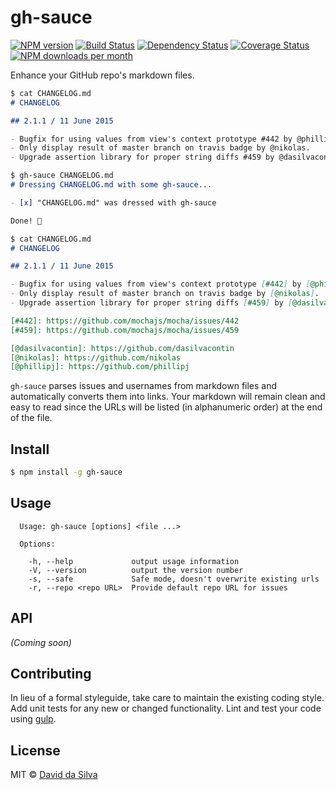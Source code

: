 # gh-sauce
[![NPM version][npm-image]][npm-url]
[![Build Status][travis-image]][travis-url]
[![Dependency Status][daviddm-url]][daviddm-image]
[![Coverage Status][coveralls-image]][coveralls-url]
[![NPM downloads per month][downloads-image]][downloads-url]

Enhance your GitHub repo's markdown files.

```markdown
$ cat CHANGELOG.md
# CHANGELOG

## 2.1.1 / 11 June 2015

- Bugfix for using values from view's context prototype #442 by @phillipj.
- Only display result of master branch on travis badge by @nikolas.
- Upgrade assertion library for proper string diffs #459 by @dasilvacontin.
```

```markdown
$ gh-sauce CHANGELOG.md
# Dressing CHANGELOG.md with some gh-sauce...

- [x] "CHANGELOG.md" was dressed with gh-sauce

Done! 🍧
```

```markdown
$ cat CHANGELOG.md
# CHANGELOG

## 2.1.1 / 11 June 2015

- Bugfix for using values from view's context prototype [#442] by [@phillipj].
- Only display result of master branch on travis badge by [@nikolas].
- Upgrade assertion library for proper string diffs [#459] by [@dasilvacontin].

[#442]: https://github.com/mochajs/mocha/issues/442
[#459]: https://github.com/mochajs/mocha/issues/459

[@dasilvacontin]: https://github.com/dasilvacontin
[@nikolas]: https://github.com/nikolas
[@phillipj]: https://github.com/phillipj
```

`gh-sauce` parses issues and usernames from markdown files and automatically converts them into links. Your markdown will remain clean and easy to read since the URLs will be listed (in alphanumeric order) at the end of the file.

## Install

```bash
$ npm install -g gh-sauce
```


## Usage

```
  Usage: gh-sauce [options] <file ...>

  Options:

    -h, --help             output usage information
    -V, --version          output the version number
    -s, --safe             Safe mode, doesn't overwrite existing urls
    -r, --repo <repo URL>  Provide default repo URL for issues
```

## API

_(Coming soon)_


## Contributing

In lieu of a formal styleguide, take care to maintain the existing coding style. Add unit tests for any new or changed functionality. Lint and test your code using [gulp](http://gulpjs.com/).


## License

MIT © [David da Silva](http://dasilvacont.in)



[npm-url]: https://npmjs.org/package/gh-sauce
[npm-image]: https://badge.fury.io/js/gh-sauce.svg
[downloads-url]: https://www.npmjs.org/package/gh-sauce
[downloads-image]: http://img.shields.io/npm/dm/gh-sauce.svg
[travis-url]: https://travis-ci.org/dasilvacontin/gh-sauce
[travis-image]: https://travis-ci.org/dasilvacontin/gh-sauce.svg?branch=master
[daviddm-url]: https://david-dm.org/dasilvacontin/gh-sauce.svg?theme=shields.io
[daviddm-image]: https://david-dm.org/dasilvacontin/gh-sauce
[coveralls-url]: https://coveralls.io/r/dasilvacontin/gh-sauce?branch=master
[coveralls-image]: https://coveralls.io/repos/dasilvacontin/gh-sauce/badge.svg?branch=master

[#442]: https://github.com/dasilvacontin/gh-sauce/issues/442
[#459]: https://github.com/dasilvacontin/gh-sauce/issues/459

[@dasilvacontin]: https://github.com/dasilvacontin
[@nikolas]: https://github.com/nikolas
[@phillipj]: https://github.com/phillipj

